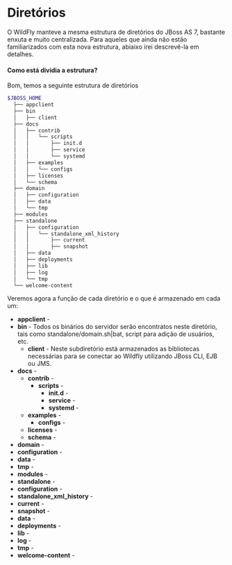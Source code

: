 # Diretórios

O WildFly manteve a mesma estrutura de diretórios do JBoss AS 7, bastante enxuta e muito centralizada. Para aqueles que ainda não estão familiarizados com esta nova estrutura, abiaixo irei descrevê-la em detalhes.

#### Como está dividia a estrutura?

Bom, temos a seguinte estrutura de diretórios

```sh
$JBOSS_HOME
  ├── appclient
  ├── bin
  │   ├── client
  ├── docs
  │   ├── contrib
  │   │   └── scripts
  │   │       ├── init.d
  │   │       ├── service
  │   │       └── systemd
  │   ├── examples
  │   │   └── configs
  │   ├── licenses
  │   └── schema
  ├── domain
  │   ├── configuration
  │   ├── data
  │   └── tmp
  ├── modules
  ├── standalone
  │   ├── configuration
  │   │   └── standalone_xml_history
  │   │       ├── current
  │   │       ├── snapshot
  │   ├── data
  │   ├── deployments
  │   ├── lib
  │   ├── log
  │   └── tmp
  └── welcome-content
```

Veremos agora a função de cada diretório e o que é armazenado em cada um:

* **appclient** - 
* **bin** - Todos os binários do servidor serão encontratos neste diretório, tais como standalone/domain.sh|bat, script para adição de usuários, etc.
  * **client** - Neste subdiretório está armazenados as bibliotecas necessárias para se conectar ao Wildfly utilizando JBoss CLI, EJB ou JMS.
* **docs** - 
  * **contrib** - 
    * **scripts** - 
      * **init.d** - 
      * **service** - 
      * **systemd** - 
  * **examples** - 
    * **configs** - 
  * **licenses** - 
  * **schema** - 
* **domain** - 
* **configuration** - 
* **data** - 
* **tmp** - 
* **modules** - 
* **standalone** - 
* **configuration** - 
* **standalone_xml_history** - 
* **current** - 
* **snapshot** - 
* **data** - 
* **deployments** - 
* **lib** - 
* **log** - 
* **tmp** - 
* **welcome-content** - 

